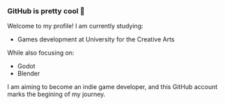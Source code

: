 ### GitHub is pretty cool 🫶

Welcome to my profile! I am currently studying:

- Games development at University for the Creative Arts

While also focusing on:

- Godot
- Blender

I am aiming to become an indie game developer, and this GitHub account marks the begining of my journey.
